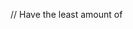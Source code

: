 // Have the least amount of <script> and <link> requests as posible by concatenating the css files and the js files together.

// Put the <script> request at the bottom ust before the </body> tag, it will feel like the page is loading much faster.

// Compress all images.

// minify the css and js files

// Use external CDNs to make parallel http requests without all of them, being from your server
